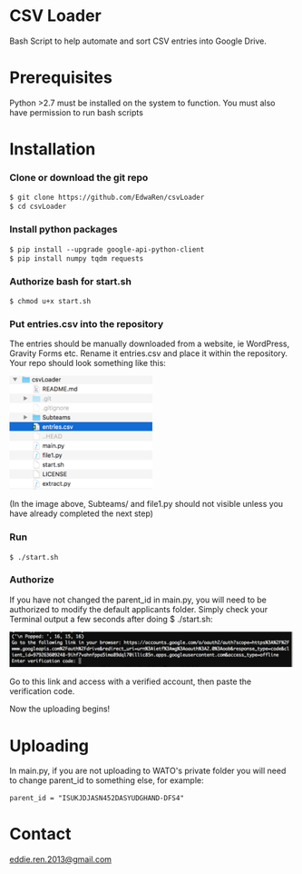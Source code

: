 # CSV Loader
Bash Script to help automate and sort CSV entries into Google Drive.

# Prerequisites

Python >2.7 must be installed on the system to function. You must also have permission to run bash scripts

# Installation

### Clone or download the git repo
```
$ git clone https://github.com/EdwaRen/csvLoader
$ cd csvLoader
```

### Install python packages
```
$ pip install --upgrade google-api-python-client
$ pip install numpy tqdm requests
```

### Authorize bash for start.sh
```
$ chmod u+x start.sh
```

### Put entries.csv into the repository

The entries should be manually downloaded from a website, ie WordPress, Gravity Forms etc. Rename it entries.csv and place it within the repository. Your repo should look something like this:

<p align="left">
  <img src="./ReadmeImg/readme0.png" height = "200">
</p>

(In the image above, Subteams/ and file1.py should not visible unless you have already completed the next step)


### Run
```
$ ./start.sh
```

### Authorize

If you have not changed the parent_id in main.py, you will need to be authorized to modify the default applicants folder. Simply check your Terminal output a few seconds after doing $ ./start.sh:

<p align="left">
  <img src="./ReadmeImg/readme2.png" width = "500px">
</p>

Go to this link and access with a verified account, then paste the verification code.

Now the uploading begins!

# Uploading

In main.py, if you are not uploading to WATO's private folder you will need to change parent_id to something else, for example:

```
parent_id = "ISUKJDJASN452DASYUDGHAND-DFS4"
```

# Contact

eddie.ren.2013@gmail.com

